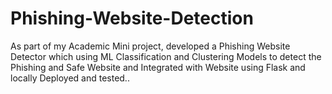 # Phishing-Website-Detection

As part of my Academic Mini project, developed a Phishing Website Detector which using ML Classification and Clustering Models to detect the Phishing and Safe Website and Integrated with Website using Flask and locally Deployed and tested..
